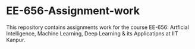 # EE-656-Assignment-work
This repository contains assignments work for the course EE-656: Artficial Intelligence, Machine Learning, Deep Learning & its Applicatipns at IIT Kanpur.
